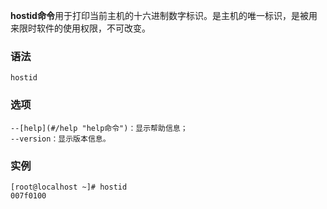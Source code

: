 **hostid命令**用于打印当前主机的十六进制数字标识。是主机的唯一标识，是被用来限时软件的使用权限，不可改变。

### 语法  

```
hostid
```

### 选项  

```
--[help](#/help "help命令")：显示帮助信息；
--version：显示版本信息。
```

### 实例  

```
[root@localhost ~]# hostid
007f0100
```